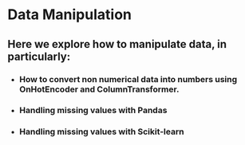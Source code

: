 # Data Manipulation
## Here we explore how to manipulate data, in particularly:
* ### How to convert non numerical data into numbers using OnHotEncoder and ColumnTransformer.
* ### Handling missing values with Pandas
* ### Handling missing values with Scikit-learn